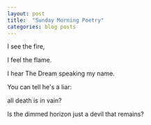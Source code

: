 ```yaml
---
layout: post
title:  "Sunday Morning Poetry"
categories: blog posts
---
```



I see the fire,

I feel the flame.

I hear The Dream speaking my name. 

You can tell he's a liar:

all death is in vain?

Is the dimmed horizon just a devil that remains?




[wordpress]: http://wordpress.com
[blogger]: http://blogger.com
[github-pages]: http://pages.github.com